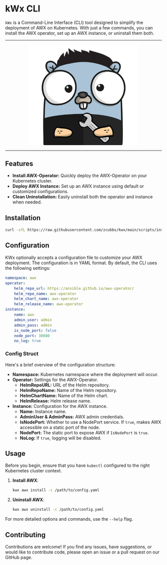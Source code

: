 # kWx CLI

`kWx` is a Command-Line Interface (CLI) tool designed to simplify the deployment of AWX on Kubernetes. With just a few commands, you can install the AWX operator, set up an AWX instance, or uninstall them both.

---
<p align="center">
</p>
<p align="center">
  <img width="350" src="docs/assets/logo.png">
</p>

---

## Features

- **Install AWX-Operator:** Quickly deploy the AWX-Operator on your Kubernetes cluster.
- **Deploy AWX Instance:** Set up an AWX instance using default or customized configurations.
- **Clean Uninstallation:** Easily uninstall both the operator and instance when needed.

## Installation
```bash
curl -sfL https://raw.githubusercontent.com/zcubbs/kwx/main/scripts/install.sh | bash
```

## Configuration

KWx optionally accepts a configuration file to customize your AWX deployment. The configuration is in YAML format. By default, the CLI uses the following settings:

```yaml
namespace: awx
operator:
    helm_repo_url: https://ansible.github.io/awx-operator/
    helm_repo_name: awx-operator
    helm_chart_name: awx-operator
    helm_release_name: awx-operator
instance:
    name: awx
    admin_user: admin
    admin_pass: admin
    is_node_port: false
    node_port: 30080
    no_log: true
```

### Config Struct

Here's a brief overview of the configuration structure:

- **Namespace:** Kubernetes namespace where the deployment will occur.
- **Operator:** Settings for the AWX-Operator.
    - **HelmRepoURL:** URL of the Helm repository.
    - **HelmRepoName:** Name of the Helm repository.
    - **HelmChartName:** Name of the Helm chart.
    - **HelmRelease:** Helm release name.
- **Instance:** Configuration for the AWX instance.
    - **Name:** Instance name.
    - **AdminUser & AdminPass:** AWX admin credentials.
    - **IsNodePort:** Whether to use a NodePort service. If `true`, makes AWX accessible on a static port of the node.
    - **NodePort:** The static port to expose AWX if `IsNodePort` is `true`.
    - **NoLog:** If `true`, logging will be disabled.

## Usage

Before you begin, ensure that you have `kubectl` configured to the right Kubernetes cluster context.

1. **Install AWX**:
    ```bash
    kwx awx install -c /path/to/config.yaml
    ```

2. **Uninstall AWX**:

    ```bash
    kwx awx uninstall -c /path/to/config.yaml
    ```
For more detailed options and commands, use the `--help` flag.

## Contributing

Contributions are welcome! If you find any issues, have suggestions, or would like to contribute code, please open an issue or a pull request on our GitHub page.
